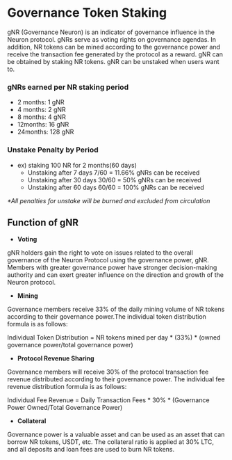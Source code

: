 # Governance Token Staking

gNR (Governance Neuron) is an indicator of governance influence in the Neuron protocol. gNRs serve as voting rights on governance agendas. In addition, NR tokens can be mined according to the governance power and receive the transaction fee generated by the protocol as a reward. gNR can be obtained by staking NR tokens. gNR can be unstaked when users want to.&#x20;

### gNRs earned per NR staking period

* 2 months: 1 gNR
* 4 months: 2 gNR
* 8 months: 4 gNR
* 12months: 16 gNR
* 24months: 128 gNR

### Unstake Penalty by Period

* ex) staking 100 NR for 2 months(60 days)
  * Unstaking after 7 days 7/60 = 11.66% gNRs can be received
  * Unstaking after 30 days 30/60 = 50% gNRs can be received
  * Unstaking after 60 days 60/60 = 100% gNRs can be received

_\*All penalties for unstake will be burned and excluded from circulation_

## Function of gNR

* **Voting**

gNR holders gain the right to vote on issues related to the overall governance of the Neuron Protocol using the governance power, gNR. Members with greater governance power have stronger decision-making authority and can exert greater influence on the direction and growth of the Neuron protocol.



* **Mining**

Governance members receive 33% of the daily mining volume of NR tokens according to their governance power.The individual token distribution formula is as follows:

Individual Token Distribution = NR tokens mined per day \* (33%) \* (owned governance power/total governance power)



* **Protocol Revenue Sharing**

Governance members will receive 30% of the protocol transaction fee revenue distributed according to their governance power. The individual fee revenue distribution formula is as follows:

Individual Fee Revenue = Daily Transaction Fees \* 30% \* (Governance Power Owned/Total Governance Power)



* **Collateral**

Governance power is a valuable asset and can be used as an asset that can borrow NR tokens, USDT, etc. The collateral ratio is applied at 30% LTC, and all deposits and loan fees are used to burn NR tokens.
